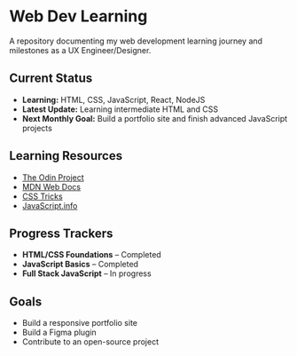 # Web Dev Learning
A repository documenting my web development learning journey and milestones as a UX Engineer/Designer.

## Current Status
- **Learning:** HTML, CSS, JavaScript, React, NodeJS
- **Latest Update:** Learning intermediate HTML and CSS
- **Next Monthly Goal:** Build a portfolio site and finish advanced JavaScript projects

## Learning Resources
- [The Odin Project](https://www.theodinproject.com/)
- [MDN Web Docs](https://developer.mozilla.org/)
- [CSS Tricks](https://css-tricks.com/)
- [JavaScript.info](https://javascript.info/)

## Progress Trackers
- **HTML/CSS Foundations** – Completed
- **JavaScript Basics** – Completed 
- **Full Stack JavaScript** – In progress 

## Goals
- Build a responsive portfolio site
- Build a Figma plugin
- Contribute to an open-source project
